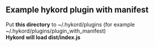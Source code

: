 ## Example hykord plugin with manifest

Put **this directory** to ~/.hykord/plugins (for example ~/.hykord/plugins/plugin_with_manifest)  
**Hykord will load dist/index.js**